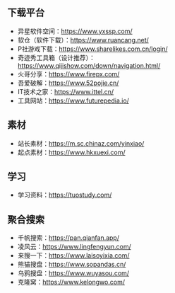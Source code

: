## 下载平台
+ 异星软件空间：https://www.yxssp.com/
+ 软仓（软件下载）：https://www.ruancang.net/
+ P社游戏下载：https://www.sharelikes.com.cn/login/
+ 奇迹秀工具箱（设计推荐）：https://www.qijishow.com/down/navigation.html/
+ 火哥分享：https://www.firepx.com/
+ 吾爱破解：https://www.52pojie.cn/
+ IT技术之家：https://www.ittel.cn/
+ 工具网站：https://www.futurepedia.io/
## 素材
+ 站长素材：https://m.sc.chinaz.com/yinxiao/
+ 起点素材：https://www.hkxuexi.com/
## 学习
+ 学习资料：https://tuostudy.com/
## 聚合搜索
+ 千帆搜索：https://pan.qianfan.app/
+ 凌风云：https://www.lingfengyun.com/
+ 来搜一下：https://www.laisoyixia.com/
+ 熊猫搜盘：https://www.sopandas.cn/
+ 乌鸦搜盘：https://www.wuyasou.com/
+ 克隆窝：https://www.kelongwo.com/

